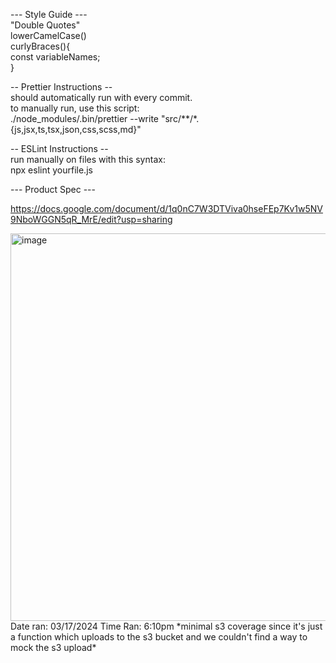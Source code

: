 --- Style Guide ---  
  "Double Quotes"  
  lowerCamelCase()  
  curlyBraces(){  
    const variableNames;  
  }  

  -- Prettier Instructions --  
    should automatically run with every commit.  
    to manually run, use this script:  
    ./node_modules/.bin/prettier --write "src/**/*.{js,jsx,ts,tsx,json,css,scss,md}"  
	  
  -- ESLint Instructions --  
    run manually on files with this syntax:  
    npx eslint yourfile.js  

--- Product Spec ---

https://docs.google.com/document/d/1q0nC7W3DTViva0hseFEp7Kv1w5NV9NboWGGN5qR_MrE/edit?usp=sharing

<img width="620" alt="image" src="https://github.com/Velevynn/haggle/assets/113927390/f92690a1-46d0-4284-9858-15deabe1a7ec">
Date ran: 03/17/2024
Time Ran: 6:10pm
*minimal s3 coverage since it's just a function which uploads to the s3 bucket and we couldn't find a way to mock the s3 upload*

